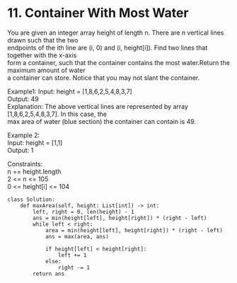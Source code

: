 # 11. Container With Most Water

You are given an integer array height of length n. There are n vertical lines drawn such that the two   
endpoints of the ith line are (i, 0) and (i, height[i]). Find two lines that together with the x-axis  
form a container, such that the container contains the most water.Return the maximum amount of water  
a container can store. Notice that you may not slant the container.

Example1:
Input: height = [1,8,6,2,5,4,8,3,7]  
Output: 49  
Explanation: The above vertical lines are represented by array [1,8,6,2,5,4,8,3,7]. In this case, the  
max area of water (blue section) the container can contain is 49.  

Example 2:  
Input: height = [1,1]  
Output: 1  

Constraints:  
n == height.length  
2 <= n <= 105  
0 <= height[i] <= 104  

```python3
class Solution:
    def maxArea(self, height: List[int]) -> int:
        left, right = 0, len(height) - 1
        ans = min(height[left], height[right]) * (right - left)
        while left < right:
            area = min(height[left], height[right]) * (right - left)
            ans = max(area, ans)

            if height[left] < height[right]:
                left += 1
            else:
                right -= 1
        return ans
```  
